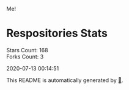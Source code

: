 Me!

# Respositories Stats
Stars Count: 168  
Forks Count: 3

2020-07-13 00:14:51  

This README is automatically generated by [🐰](https://github.com/rnitta/rnitta).
